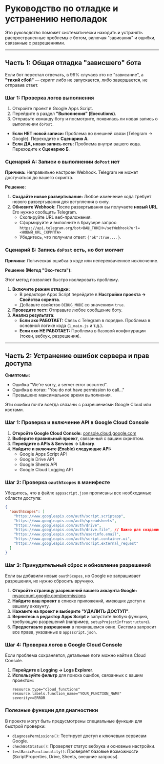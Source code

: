 # Руководство по отладке и устранению неполадок

Это руководство поможет систематически находить и устранять распространенные проблемы с ботом, включая "зависания" и ошибки, связанные с разрешениями.

---

## Часть 1: Общая отладка "зависшего" бота

Если бот перестал отвечать, в 99% случаев это не "зависание", а **"тихий сбой"** — скрипт либо не запускается, либо завершается, не отправив ответ.

### Шаг 1: Проверка логов выполнения

1.  Откройте проект в Google Apps Script.
2.  Перейдите в раздел **"Выполнения" (Executions)**.
3.  Отправьте команду боту и посмотрите, появилась ли новая запись о выполнении `doPost`.

*   **Если НЕТ новой записи:** Проблема во внешней связи (Telegram → Google). Переходите к **Сценарию А**.
*   **Если ДА, новая запись есть:** Проблема внутри вашего кода. Переходите к **Сценарию Б**.

### Сценарий А: Записи о выполнении `doPost` нет

**Причина:** Неправильно настроен Webhook. Telegram не может достучаться до вашего скрипта.

**Решение:**

1.  **Создайте новое развертывание:** Любое изменение кода требует нового развертывания для вступления в силу.
2.  **Обновите Webhook:** После развертывания вы получаете **новый URL**. Его нужно сообщить Telegram.
    *   Скопируйте URL веб-приложения.
    *   Сформируйте и выполните в браузере запрос:
      `https://api.telegram.org/bot<ВАШ_ТОКЕН>/setWebhook?url=<НОВЫЙ_URL_СКРИПТА>`
    *   Убедитесь, что получили ответ: `{"ok":true,...}`.

### Сценарий Б: Запись `doPost` есть, но бот молчит

**Причина:** Логическая ошибка в коде или неперехваченное исключение.

**Решение (Метод "Эхо-теста"):**

Этот метод позволяет быстро изолировать проблему.

1.  **Включите режим отладки:**
    *   В редакторе Apps Script перейдите в **Настройки проекта → Свойства скрипта**.
    *   Добавьте свойство `DEBUG_MODE` со значением `true`.
2.  **Проведите тест:** Отправьте любое сообщение боту.
3.  **Анализ результата:**
    *   **Если эхо РАБОТАЕТ:** Связь с Telegram в порядке. Проблема в основной логике кода (`1_main.js` и т.д.).
    *   **Если эхо НЕ РАБОТАЕТ:** Проблема в базовой конфигурации (токен, вебхук, разрешения).

--- 

## Часть 2: Устранение ошибок сервера и прав доступа

**Симптомы:**
*   Ошибка "We're sorry, a server error occurred".
*   Ошибка в логах: "You do not have permission to call..."
*   Превышено максимальное время выполнения.

Эти ошибки почти всегда связаны с разрешениями Google Cloud или квотами.

### Шаг 1: Проверка и включение API в Google Cloud Console

1.  **Откройте Google Cloud Console:** [console.cloud.google.com](https://console.cloud.google.com/)
2.  **Выберите правильный проект**, связанный с вашим скриптом.
3.  **Перейдите в APIs & Services → Library**.
4.  **Найдите и включите (Enable) следующие API:**
    *   Google Apps Script API
    *   Google Drive API
    *   Google Sheets API
    *   Google Cloud Logging API

### Шаг 2: Проверка `oauthScopes` в манифесте

Убедитесь, что в файле `appsscript.json` прописаны все необходимые области доступа:

```json
{
  "oauthScopes": [
    "https://www.googleapis.com/auth/script.scriptapp",
    "https://www.googleapis.com/auth/spreadsheets",
    "https://www.googleapis.com/auth/drive",
    "https://www.googleapis.com/auth/drive.file", // Важно для создания файлов
    "https://www.googleapis.com/auth/userinfo.email",
    "https://www.googleapis.com/auth/script.container.ui",
    "https://www.googleapis.com/auth/script.external_request"
  ]
}
```

### Шаг 3: Принудительный сброс и обновление разрешений

Если вы добавили новые `oauthScopes`, но Google не запрашивает разрешения, их нужно сбросить вручную.

1.  **Откройте страницу разрешений вашего аккаунта Google:** [myaccount.google.com/permissions](https://myaccount.google.com/permissions)
2.  **Найдите ваш проект** в списке приложений, имеющих доступ к вашему аккаунту.
3.  **Нажмите на проект и выберите "УДАЛИТЬ ДОСТУП"**.
4.  **Вернитесь в редактор Apps Script** и запустите любую функцию, требующую разрешений (например, `setupProjectInfrastructure`).
5.  **Предоставьте разрешения** в появившемся окне. Система запросит все права, указанные в `appsscript.json`.

### Шаг 4: Проверка логов в Google Cloud Console

Если проблема сохраняется, детальные логи можно найти в Cloud Console.

1.  **Перейдите в Logging → Logs Explorer**.
2.  **Используйте фильтр** для поиска ошибок, связанных с вашим проектом:
    ```
    resource.type="cloud_functions" 
    resource.labels.function_name="YOUR_FUNCTION_NAME"
    severity>=ERROR
    ```

### Полезные функции для диагностики

В проекте могут быть предусмотрены специальные функции для быстрой проверки:
*   `diagnosePermissions()`: Тестирует доступ к ключевым сервисам Google.
*   `checkBotStatus()`: Проверяет статус вебхука и основные настройки.
*   `testBasicFunctionality()`: Проверяет базовые возможности (ScriptProperties, Drive, Sheets, внешние запросы).